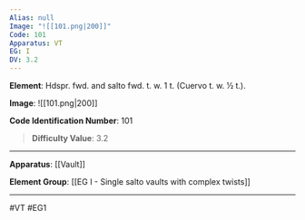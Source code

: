 ```yaml
---
Alias: null
Image: "![[101.png|200]]"
Code: 101
Apparatus: VT
EG: I
DV: 3.2
---
```

**Element**: Hdspr. fwd. and salto fwd. t. w. 1 t. (Cuervo t. w. 1⁄2 t.).

**Image**:
![[101.png|200]]

**Code Identification Number**: 101

>**Difficulty Value**: 3.2

___
**Apparatus**: [[Vault]]

**Element Group**: [[EG I - Single salto vaults with complex twists]]
___
#VT #EG1
